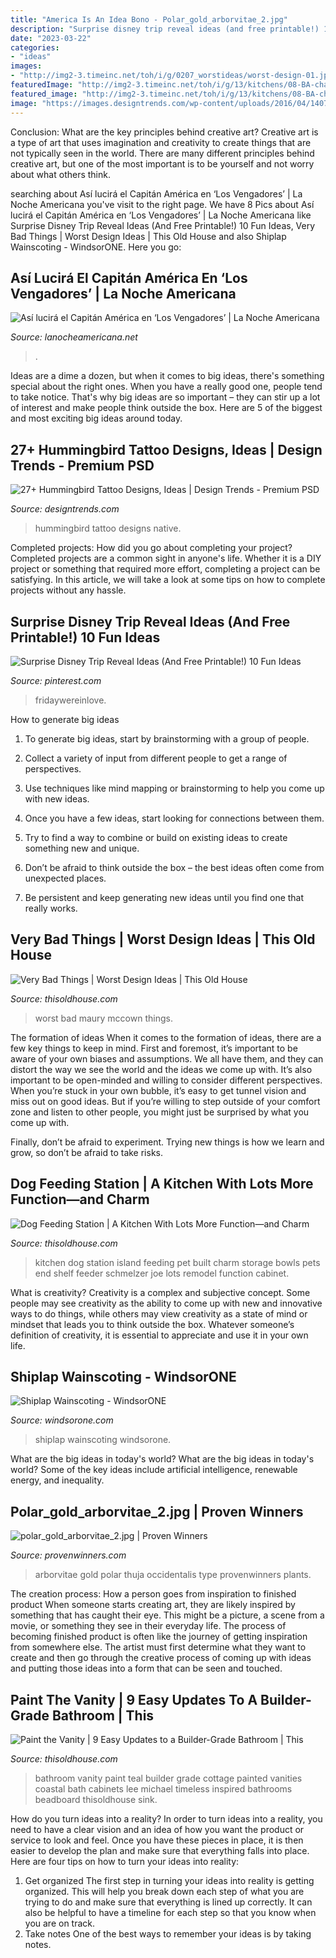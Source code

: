 ```yaml
---
title: "America Is An Idea Bono - Polar_gold_arborvitae_2.jpg"
description: "Surprise disney trip reveal ideas (and free printable!) 10 fun ideas"
date: "2023-03-22"
categories:
- "ideas"
images:
- "http://img2-3.timeinc.net/toh/i/g/0207_worstideas/worst-design-01.jpg"
featuredImage: "http://img2-3.timeinc.net/toh/i/g/13/kitchens/08-BA-charm/04-BA-kitchen-charm.jpg"
featured_image: "http://img2-3.timeinc.net/toh/i/g/13/kitchens/08-BA-charm/04-BA-kitchen-charm.jpg"
image: "https://images.designtrends.com/wp-content/uploads/2016/04/14072937/Native-Hummingbird-Tattoo-Design-1.jpg"
---
```



Conclusion: What are the key principles behind creative art?
Creative art is a type of art that uses imagination and creativity to create things that are not typically seen in the world. There are many different principles behind creative art, but one of the most important is to be yourself and not worry about what others think.

	

		
searching about Así lucirá el Capitán América en ‘Los Vengadores’ | La Noche Americana you've visit to the right page. We have 8 Pics about Así lucirá el Capitán América en ‘Los Vengadores’ | La Noche Americana like Surprise Disney Trip Reveal Ideas (And Free Printable!) 10 Fun Ideas, Very Bad Things | Worst Design Ideas | This Old House and also Shiplap Wainscoting - WindsorONE. Here you go:
		
    
## Así Lucirá El Capitán América En ‘Los Vengadores’ | La Noche Americana

<img loading=lazy src="https://lanocheamericana.net/wp-content/uploads/2012/01/avengers-captain-america.jpg" onerror="this.onerror=null;this.src='https://tse3.mm.bing.net/th?id=OIP._YvtHO3ZG57QKyXhX4jjjAAAAA&amp;pid=15.1';" alt="Así lucirá el Capitán América en ‘Los Vengadores’ | La Noche Americana">

_Source: lanocheamericana.net_

>. 

	

Ideas are a dime a dozen, but when it comes to big ideas, there's something special about the right ones. When you have a really good one, people tend to take notice. That's why big ideas are so important – they can stir up a lot of interest and make people think outside the box. Here are 5 of the biggest and most exciting big ideas around today.

    
## 27+ Hummingbird Tattoo Designs, Ideas | Design Trends - Premium PSD

<img loading=lazy src="https://images.designtrends.com/wp-content/uploads/2016/04/14072937/Native-Hummingbird-Tattoo-Design-1.jpg" onerror="this.onerror=null;this.src='https://tse1.mm.bing.net/th?id=OIP.mBBkf7KGVzddxAP21Ggt8QHaHy&amp;pid=15.1';" alt="27+ Hummingbird Tattoo Designs, Ideas | Design Trends - Premium PSD">

_Source: designtrends.com_

>hummingbird tattoo designs native. 

	

Completed projects: How did you go about completing your project?
Completed projects are a common sight in anyone's life. Whether it is a DIY project or something that required more effort, completing a project can be satisfying. In this article, we will take a look at some tips on how to complete projects without any hassle.

    
## Surprise Disney Trip Reveal Ideas (And Free Printable!) 10 Fun Ideas

<img loading=lazy src="https://i.pinimg.com/736x/3f/e1/41/3fe141bf776531636ac298b4667d754f.jpg" onerror="this.onerror=null;this.src='https://tse3.mm.bing.net/th?id=OIP.retXUJOBViU8-29d6ROsGQHaLG&amp;pid=15.1';" alt="Surprise Disney Trip Reveal Ideas (And Free Printable!) 10 Fun Ideas">

_Source: pinterest.com_

>fridaywereinlove. 

	

How to generate big ideas
1. To generate big ideas, start by brainstorming with a group of people.
2. Collect a variety of input from different people to get a range of perspectives.

3. Use techniques like mind mapping or brainstorming to help you come up with new ideas.

4. Once you have a few ideas, start looking for connections between them.
5. Try to find a way to combine or build on existing ideas to create something new and unique.
6. Don’t be afraid to think outside the box – the best ideas often come from unexpected places.
7. Be persistent and keep generating new ideas until you find one that really works.

    
## Very Bad Things | Worst Design Ideas | This Old House

<img loading=lazy src="http://img2-3.timeinc.net/toh/i/g/0207_worstideas/worst-design-01.jpg" onerror="this.onerror=null;this.src='https://tse2.mm.bing.net/th?id=OIP.FIYb4OMf8E6u63RU2R6jYAHaFj&amp;pid=15.1';" alt="Very Bad Things | Worst Design Ideas | This Old House">

_Source: thisoldhouse.com_

>worst bad maury mccown things. 

	

The formation of ideas
When it comes to the formation of ideas, there are a few key things to keep in mind. First and foremost, it’s important to be aware of your own biases and assumptions. We all have them, and they can distort the way we see the world and the ideas we come up with.
It’s also important to be open-minded and willing to consider different perspectives. When you’re stuck in your own bubble, it’s easy to get tunnel vision and miss out on good ideas. But if you’re willing to step outside of your comfort zone and listen to other people, you might just be surprised by what you come up with.

Finally, don’t be afraid to experiment. Trying new things is how we learn and grow, so don’t be afraid to take risks.

    
## Dog Feeding Station | A Kitchen With Lots More Function—and Charm

<img loading=lazy src="http://img2-3.timeinc.net/toh/i/g/13/kitchens/08-BA-charm/04-BA-kitchen-charm.jpg" onerror="this.onerror=null;this.src='https://tse3.mm.bing.net/th?id=OIP.jXR0aRmjGN0ZyCt0CSnvswHaLH&amp;pid=15.1';" alt="Dog Feeding Station | A Kitchen With Lots More Function—and Charm">

_Source: thisoldhouse.com_

>kitchen dog station island feeding pet built charm storage bowls pets end shelf feeder schmelzer joe lots remodel function cabinet. 

	

What is creativity?
Creativity is a complex and subjective concept. Some people may see creativity as the ability to come up with new and innovative ways to do things, while others may view creativity as a state of mind or mindset that leads you to think outside the box. Whatever someone’s definition of creativity, it is essential to appreciate and use it in your own life.

    
## Shiplap Wainscoting - WindsorONE

<img loading=lazy src="https://windsorone.com/wp-content/uploads/2017/04/img_0829-2-shiplap_wainscoting_thumb.jpg" onerror="this.onerror=null;this.src='https://tse1.mm.bing.net/th?id=OIP.AY2Vp843TuP3CiHU0f88eAHaHa&amp;pid=15.1';" alt="Shiplap Wainscoting - WindsorONE">

_Source: windsorone.com_

>shiplap wainscoting windsorone. 

	

What are the big ideas in today's world?
What are the big ideas in today's world? 
Some of the key ideas include artificial intelligence, renewable energy, and inequality.

    
## Polar_gold_arborvitae_2.jpg | Proven Winners

<img loading=lazy src="https://www.provenwinners.com/sites/provenwinners.com/files/imagecache/width_500/ifa_upload/polar_gold_arborvitae_2.jpg" onerror="this.onerror=null;this.src='https://tse2.mm.bing.net/th?id=OIP.XQY2416sYcAZcJHjkyz-ZwHaLH&amp;pid=15.1';" alt="polar_gold_arborvitae_2.jpg | Proven Winners">

_Source: provenwinners.com_

>arborvitae gold polar thuja occidentalis type provenwinners plants. 

	

The creation process: How a person goes from inspiration to finished product
When someone starts creating art, they are likely inspired by something that has caught their eye. This might be a picture, a scene from a movie, or something they see in their everyday life. The process of becoming finished product is often like the journey of getting inspiration from somewhere else. The artist must first determine what they want to create and then go through the creative process of coming up with ideas and putting those ideas into a form that can be seen and touched.

    
## Paint The Vanity | 9 Easy Updates To A Builder-Grade Bathroom | This

<img loading=lazy src="http://img2-3.timeinc.net/toh/i/g/15/bath/09-builder-grade/04-bath-upgrade.jpg" onerror="this.onerror=null;this.src='https://tse1.mm.bing.net/th?id=OIP.FxsAc78hg3Tq64xv2UHmMQAAAA&amp;pid=15.1';" alt="Paint the Vanity | 9 Easy Updates to a Builder-Grade Bathroom | This">

_Source: thisoldhouse.com_

>bathroom vanity paint teal builder grade cottage painted vanities coastal bath cabinets lee michael timeless inspired bathrooms beadboard thisoldhouse sink. 

	

How do you turn ideas into a reality?
In order to turn ideas into a reality, you need to have a clear vision and an idea of how you want the product or service to look and feel. Once you have these pieces in place, it is then easier to develop the plan and make sure that everything falls into place. Here are four tips on how to turn your ideas into reality:
1. Get organized
The first step in turning your ideas into reality is getting organized. This will help you break down each step of what you are trying to do and make sure that everything is lined up correctly. It can also be helpful to have a timeline for each step so that you know when you are on track.
2. Take notes
One of the best ways to remember your ideas is by taking notes.

